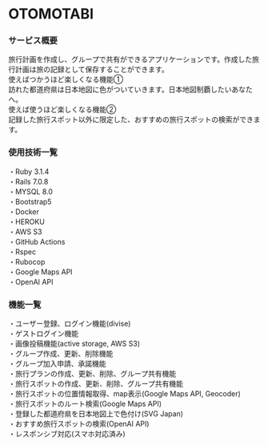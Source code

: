 # OTOMOTABI

### サービス概要

旅行計画を作成し、グループで共有ができるアプリケーションです。作成した旅行計画は旅の記録として保存することができます。<br>
使えばつかうほど楽しくなる機能①<br>
訪れた都道府県は日本地図に色がついていきます。日本地図制覇したいあなたへ。<br>
使えば使うほど楽しくなる機能②<br>
記録した旅行スポット以外に限定した、おすすめの旅行スポットの検索ができます。<br>

### 使用技術一覧
・Ruby 3.1.4<br>
・Rails 7.0.8<br>
・MYSQL 8.0<br>
・Bootstrap5<br>
・Docker<br>
・HEROKU<br>
・AWS S3<br>
・GitHub Actions<br>
・Rspec<br>
・Rubocop<br>
・Google Maps API<br>
・OpenAI API<br>

### 機能一覧
・ユーザー登録、ログイン機能(divise)<br>
・ゲストログイン機能<br>
・画像投稿機能(active storage, AWS S3)<br>
・グループ作成、更新、削除機能<br>
・グループ加入申請、承諾機能<br>
・旅行プランの作成、更新、削除、グループ共有機能<br>
・旅行スポットの作成、更新、削除、グループ共有機能<br>
・旅行スポットの位置情報取得、map表示(Google Maps API, Geocoder)<br>
・旅行スポットのルート検索(Google Maps API)<br>
・登録した都道府県を日本地図上で色付け(SVG Japan)<br>
・おすすめ旅行スポットの検索(OpenAI API)<br>
・レスポンシブ対応(スマホ対応済み)<br>


